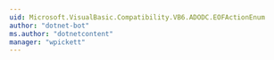 ```yaml
---
uid: Microsoft.VisualBasic.Compatibility.VB6.ADODC.EOFActionEnum
author: "dotnet-bot"
ms.author: "dotnetcontent"
manager: "wpickett"
---
```

